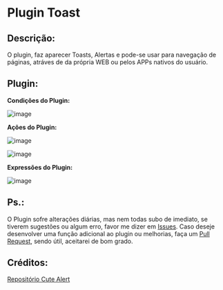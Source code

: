 # Plugin Toast

## Descrição:

O plugin, faz aparecer Toasts, Alertas e pode-se usar para navegação de páginas, atráves de da própria WEB ou pelos APPs nativos do usuário.

## Plugin:


**Condições do Plugin:**

![image](https://user-images.githubusercontent.com/69097449/142955698-53e47626-ac2f-4e24-acdd-ac377ae1a8f0.png)

**Ações do Plugin:**

![image](https://user-images.githubusercontent.com/69097449/142959494-5330a7ff-4ea6-4b0a-b018-72373cf1ed2e.png)

![image](https://user-images.githubusercontent.com/69097449/142959540-269fc9d0-ecfc-43c7-861d-2564afb29b4f.png)

**Expressões do Plugin:**

![image](https://user-images.githubusercontent.com/69097449/142959675-d17c9a4b-30b5-4c44-8092-f1f735a7b8f3.png)


## Ps.:

O Plugin sofre alterações diárias, mas nem todas subo de imediato, se tiverem sugestões ou algum erro, favor me dizer em [Issues](https://github.com/DutraGames/Plugin_C2_Toast/issues). Caso deseje desenvolver uma função adicional ao plugin ou melhorias, faça um [Pull Request](https://github.com/DutraGames/Plugin_C2_Toast/pulls), sendo útil, aceitarei de bom grado.
## Créditos:

[Repositório Cute Alert](https://github.com/gustavosmanc/cute-alert)

